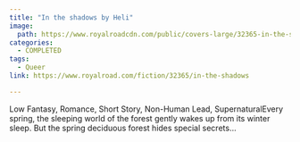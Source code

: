 ```yaml
---
title: "In the shadows by Heli"
image:
  path: https://www.royalroadcdn.com/public/covers-large/32365-in-the-shadows.jpg
categories:
  - COMPLETED
tags:
  - Queer
link: https://www.royalroad.com/fiction/32365/in-the-shadows

---
```

Low Fantasy, Romance, Short Story, Non-Human Lead, SupernaturalEvery spring, the sleeping world of the forest gently wakes up from its winter sleep. But the spring deciduous forest hides special secrets…

